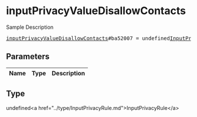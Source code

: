# inputPrivacyValueDisallowContacts

Sample Description

<pre>
<a href="../constructor/inputPrivacyValueDisallowContacts.md">inputPrivacyValueDisallowContacts</a>#ba52007 = undefined<a href="../type/InputPrivacyRule.md">InputPrivacyRule</a>;
</pre>

## Parameters

| Name | Type | Description |
|------|:----:|-------------|

## Type

undefined&lt;a href=&#34;../type/InputPrivacyRule.md&#34;&gt;InputPrivacyRule&lt;/a&gt;
